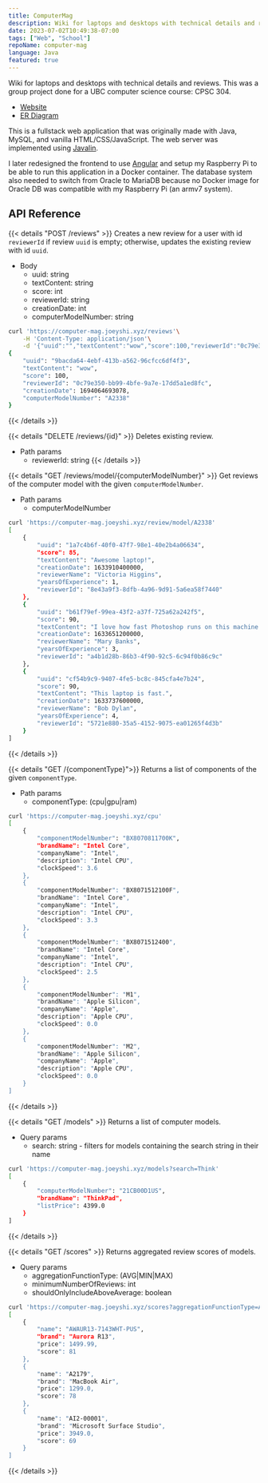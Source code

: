 ```yaml
---
title: ComputerMag
description: Wiki for laptops and desktops with technical details and reviews.
date: 2023-07-02T10:49:38-07:00
tags: ["Web", "School"]
repoName: computer-mag
language: Java
featured: true
---
```


Wiki for laptops and desktops with technical details and reviews.
This was a group project done for a UBC computer science course: CPSC 304.

- [Website](https://computer-mag.joeyshi.xyz/)
- [ER Diagram](/img/er_diagram.png)

This is a fullstack web application that was originally made with
Java, MySQL, and vanilla HTML/CSS/JavaScript.
The web server was implemented using [Javalin](https://javalin.io).

I later redesigned the frontend to use [Angular](https://angular.io/)
and setup my Raspberry Pi to be able to run this application in a Docker container.
The database system also needed to switch from Oracle to MariaDB
because no Docker image for Oracle DB was compatible with my Raspberry Pi (an armv7 system).

## API Reference

{{< details "POST /reviews" >}}
Creates a new review for a user with id `reviewerId` if review `uuid` is empty;
otherwise, updates the existing review with id `uuid`.

- Body
    - uuid: string
    - textContent: string
    - score: int
    - reviewerId: string
    - creationDate: int
    - computerModelNumber: string

```sh
curl 'https://computer-mag.joeyshi.xyz/reviews'\
    -H 'Content-Type: application/json'\
    -d '{"uuid":"","textContent":"wow","score":100,"reviewerId":"0c79e350-bb99-4bfe-9a7e-17dd5a1ed8fc","creationDate":0,"computerModelNumber":"A2338"}'
{
    "uuid": "9bacda64-4ebf-413b-a562-96cfcc6df4f3",
    "textContent": "wow",
    "score": 100,
    "reviewerId": "0c79e350-bb99-4bfe-9a7e-17dd5a1ed8fc",
    "creationDate": 1694064693078,
    "computerModelNumber": "A2338"
}
```
{{< /details >}}

{{< details "DELETE /reviews/{id}" >}}
Deletes existing review.

- Path params
    - reviewerId: string
{{< /details >}}

{{< details "GET /reviews/model/{computerModelNumber}" >}}
Get reviews of the computer model with the given `computerModelNumber`.

- Path params
    - computerModelNumber

```sh
curl 'https://computer-mag.joeyshi.xyz/review/model/A2338'
[
    {
        "uuid": "1a7c4b6f-40f0-47f7-98e1-40e2b4a06634",
        "score": 85,
        "textContent": "Awesome laptop!",
        "creationDate": 1633910400000,
        "reviewerName": "Victoria Higgins",
        "yearsOfExperience": 1,
        "reviewerId": "8e43a9f3-8dfb-4a96-9d91-5a6ea58f7440"
    },
    {
        "uuid": "b61f79ef-99ea-43f2-a37f-725a62a242f5",
        "score": 90,
        "textContent": "I love how fast Photoshop runs on this machine!",
        "creationDate": 1633651200000,
        "reviewerName": "Mary Banks",
        "yearsOfExperience": 3,
        "reviewerId": "a4b1d28b-86b3-4f90-92c5-6c94f0b86c9c"
    },
    {
        "uuid": "cf54b9c9-9407-4fe5-bc8c-845cfa4e7b24",
        "score": 90,
        "textContent": "This laptop is fast.",
        "creationDate": 1633737600000,
        "reviewerName": "Bob Dylan",
        "yearsOfExperience": 4,
        "reviewerId": "5721e880-35a5-4152-9075-ea01265f4d3b"
    }
]
```
{{< /details >}}

{{< details "GET /{componentType}">}}
Returns a list of components of the given `componentType`.

- Path params
    - componentType: (cpu|gpu|ram)

```sh
curl 'https://computer-mag.joeyshi.xyz/cpu'
[
    {
        "componentModelNumber": "BX8070811700K",
        "brandName": "Intel Core",
        "companyName": "Intel",
        "description": "Intel CPU",
        "clockSpeed": 3.6
    },
    {
        "componentModelNumber": "BX8071512100F",
        "brandName": "Intel Core",
        "companyName": "Intel",
        "description": "Intel CPU",
        "clockSpeed": 3.3
    },
    {
        "componentModelNumber": "BX8071512400",
        "brandName": "Intel Core",
        "companyName": "Intel",
        "description": "Intel CPU",
        "clockSpeed": 2.5
    },
    {
        "componentModelNumber": "M1",
        "brandName": "Apple Silicon",
        "companyName": "Apple",
        "description": "Apple CPU",
        "clockSpeed": 0.0
    },
    {
        "componentModelNumber": "M2",
        "brandName": "Apple Silicon",
        "companyName": "Apple",
        "description": "Apple CPU",
        "clockSpeed": 0.0
    }
]
```
{{< /details >}}

{{< details "GET /models" >}}
Returns a list of computer models.

- Query params
    - search: string - filters for models containing the search string in their name

```sh
curl 'https://computer-mag.joeyshi.xyz/models?search=Think'
[
    {
        "computerModelNumber": "21CB00D1US",
        "brandName": "ThinkPad",
        "listPrice": 4399.0
    }
]
```
{{< /details >}}

{{< details "GET /scores" >}}
Returns aggregated review scores of models.

- Query params
    - aggregationFunctionType: (AVG|MIN|MAX)
    - minimumNumberOfReviews: int
    - shouldOnlyIncludeAboveAverage: boolean

```sh
curl 'https://computer-mag.joeyshi.xyz/scores?aggregationFunctionType=AVG'
[
    {
        "name": "AWAUR13-7143WHT-PUS",
        "brand": "Aurora R13",
        "price": 1499.99,
        "score": 81
    },
    {
        "name": "A2179",
        "brand": "MacBook Air",
        "price": 1299.0,
        "score": 78
    },
    {
        "name": "AI2-00001",
        "brand": "Microsoft Surface Studio",
        "price": 3949.0,
        "score": 69
    }
]
```
{{< /details >}}
